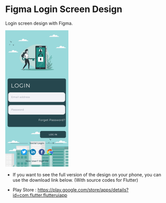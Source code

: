 # Figma Login Screen Design

Login screen design with Figma.

<img src="Login - 2.png" width=200>

- If you want to see the full version of the design on your phone, you can use the download link below. (With source codes for Flutter)

- Play Store : https://play.google.com/store/apps/details?id=com.flutter.flutteruiapp
